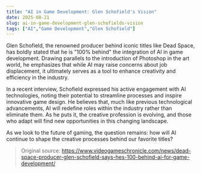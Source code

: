 ```yaml
---
title: "AI in Game Development: Glen Schofield's Vision"
date: 2025-08-21
slug: ai-in-game-development-glen-schofields-vision
tags: ["AI","Game Development","Glen Schofield"]
---
```


Glen Schofield, the renowned producer behind iconic titles like Dead Space, has boldly stated that he is "100% behind" the integration of AI in game development. Drawing parallels to the introduction of Photoshop in the art world, he emphasizes that while AI may raise concerns about job displacement, it ultimately serves as a tool to enhance creativity and efficiency in the industry.

In a recent interview, Schofield expressed his active engagement with AI technologies, noting their potential to streamline processes and inspire innovative game design. He believes that, much like previous technological advancements, AI will redefine roles within the industry rather than eliminate them. As he puts it, the creative profession is evolving, and those who adapt will find new opportunities in this changing landscape.

As we look to the future of gaming, the question remains: how will AI continue to shape the creative processes behind our favorite titles?
> Original source: https://www.videogameschronicle.com/news/dead-space-producer-glen-schofield-says-hes-100-behind-ai-for-game-development/